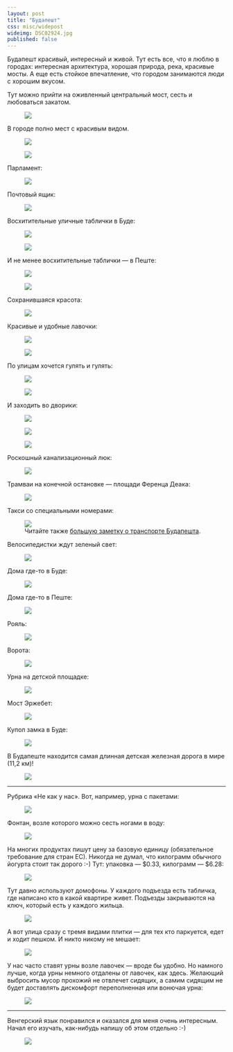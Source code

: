 ```yaml
---
layout: post
title: "Будапешт"
css: misc/widepost
wideimg: DSC02924.jpg
published: false
---
```


Будапешт красивый, интересный и живой. Тут есть все, что я люблю в городах: интересная архитектура, хорошая природа, река, красивые мосты. А еще есть стойкое впечатление, что городом занимаются люди с хорошим вкусом.

<!-- more -->

Тут можно прийти на оживленный центральный мост, сесть и любоваться закатом.

<figure>
  <img src="/i/budapest/DSC02872.jpg">
</figure>

В городе полно мест с красивым видом.

<figure>
  <img src="/i/budapest/DSC02723.jpg">
</figure>

<figure>
  <img src="/i/budapest/DSC02698.jpg">
</figure>

Парламент:

<figure>
  <img src="/i/budapest/DSC02572.jpg">
</figure>

Почтовый ящик:

<figure>
  <img src="/i/budapest/DSC03484.jpg">
</figure>

Восхитительные уличные таблички в Буде:

<figure>
  <img src="/i/budapest/DSC02843.jpg">
</figure>

<figure>
  <img src="/i/budapest/DSC02846.jpg">
</figure>

И не менее восхитительные таблички — в Пеште:

<figure>
  <img src="/i/budapest/DSC02876.jpg">
</figure>

<figure>
  <img src="/i/budapest/DSC03464.jpg">
</figure>

Сохранившаяся красота:

<figure>
  <img src="/i/budapest/DSC02182.jpg">
</figure>

Красивые и удобные лавочки:

<figure>
  <img src="/i/budapest/DSC02351.jpg">
</figure>

<figure>
  <img src="/i/budapest/DSC02569.jpg">
</figure>

По улицам хочется гулять и гулять:

<figure>
  <img src="/i/budapest/DSC02367.jpg">
</figure>

<figure>
  <img src="/i/budapest/DSC02845.jpg">
</figure>

И заходить во дворики:

<figure>
  <img src="/i/budapest/DSC03045.jpg">
</figure>

<figure>
  <img src="/i/budapest/DSC03048.jpg">
</figure>

<figure>
  <img src="/i/budapest/DSC02198.jpg">
</figure>

Роскошный канализационный люк:

<figure>
  <img src="/i/budapest/DSC03483.jpg">
</figure>

Трамваи на конечной остановке — площади Ференца Деака:

<figure>
  <img src="/i/budapest/DSC02320.jpg">
</figure>

Такси со специальными номерами:

<figure>
  <img src="/i/budapest/DSC02204.jpg">
  <figcaption>Читайте также <a href="/blog/transport-in-budapest">большую заметку о транспорте Будапешта</a>.</figcaption>
</figure>

Велосипедистки ждут зеленый свет:

<figure>
  <img src="/i/budapest/DSC02286.jpg">
</figure>

Дома где-то в Буде:

<figure>
  <img src="/i/budapest/DSC02802.jpg">
</figure>

Дома где-то в Пеште:

<figure>
  <img src="/i/budapest/DSC02195.jpg">
</figure>

Рояль:

<figure>
  <img src="/i/budapest/DSC02357.jpg">
</figure>

Ворота:

<figure>
  <img src="/i/budapest/DSC02791.jpg">
</figure>

Урна на детской площадке:

<figure>
  <img src="/i/budapest/DSC02397.jpg">
</figure>

Мост Эржебет:

<figure>
  <img src="/i/budapest/DSC02856.jpg">
</figure>

Купол замка в Буде:

<figure>
  <img src="/i/budapest/DSC02834.jpg">
</figure>

В Будапеште находится самая длинная детская железная дорога в мире (11,2 км)!

<figure>
  <img src="/i/budapest/DSC02987.jpg">
</figure>

---

Рубрика «Не как у нас». Вот, например, урна с пакетами:

<figure>
  <img src="/i/budapest/DSC02776.jpg">
</figure>

Фонтан, возле которого можно сесть ногами в воду:

<figure>
  <img src="/i/budapest/DSC03066.jpg">
</figure>

На многих продуктах пишут цену за базовую единицу (обязательное требование для стран ЕС). Никогда не думал, что килограмм обычного йогурта стоит так дорого :-) Тут: упаковка — $0.33, килограмм — $6.28:

<figure>
  <img src="/i/budapest/DSC03054.jpg">
</figure>

Тут давно используют домофоны. У каждого подъезда есть табличка, где написано кто в какой квартире живет. Подъезды закрываются на ключ, который есть у каждого жильца.

<figure>
  <img src="/i/budapest/DSC02211.jpg">
</figure>

А вот улица сразу с тремя видами плитки — для тех кто паркуется, едет и ходит пешком. И никто никому не мешает:

<figure>
  <img src="/i/budapest/DSC02173.jpg">
</figure>

У нас часто ставят урны возле лавочек — вроде бы удобно. Но намного лучше, когда урны немного отдалены от лавочек, как здесь. Желающий выбросить мусор прохожий не отвлечет сидящих, а самим сидящим не будет доставлять дискомфорт переполненная или вонючая урна:

<figure>
  <img src="/i/budapest/DSC02491.jpg">
</figure>

---

Венгерский язык понравился и оказался для меня очень интересным. Начал его изучать, как-нибудь напишу об этом отдельно :-)

<figure>
  <img src="/i/budapest/DSC02270.jpg">
</figure>

<!-- --- 

<figure>
  <img src="/i/budapest/DSC02587.jpg">
</figure> -->